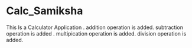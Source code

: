 # Calc_Samiksha
This Is a Calculator Application .
addition operation is added.
subtraction operation is added .
multipication operation is added.
division operation is added.
